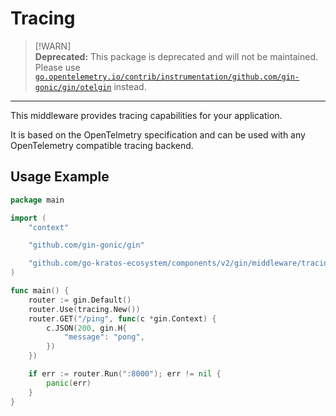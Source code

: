 # Tracing

> [!WARN]  
> **Deprecated:**
> This package is deprecated and will not be maintained.  
> Please use [`go.opentelemetry.io/contrib/instrumentation/github.com/gin-gonic/gin/otelgin`](https://github.com/open-telemetry/opentelemetry-go-contrib/blob/main/instrumentation/github.com/gin-gonic/gin/otelgin/gintrace.go) instead.

---

This middleware provides tracing capabilities for your application. 

It is based on the OpenTelmetry specification and can be used with any OpenTelemetry compatible tracing backend.

## Usage Example

```go
package main

import (
	"context"

	"github.com/gin-gonic/gin"

	"github.com/go-kratos-ecosystem/components/v2/gin/middleware/tracing"
)

func main() {
	router := gin.Default()
	router.Use(tracing.New())
	router.GET("/ping", func(c *gin.Context) {
		c.JSON(200, gin.H{
			"message": "pong",
		})
	})

	if err := router.Run(":8000"); err != nil {
		panic(err)
	}
}
```